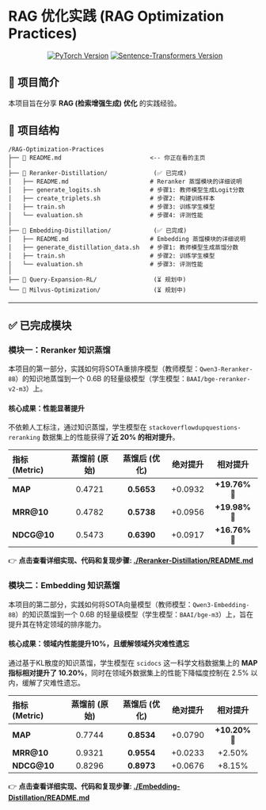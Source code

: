 # RAG 优化实践 (RAG Optimization Practices)
<p align="center">
  <a href="https://pytorch.org/" target="_blank"> <img src="https://img.shields.io/badge/PyTorch-2.6-red.svg" alt="PyTorch Version"></a>
  <a href="https://www.sbert.net/" target="_blank"> <img src="https://img.shields.io/badge/Sentence--Transformers-5.0-blue.svg" alt="Sentence-Transformers Version"></a>
</p>

## 🚀 项目简介

本项目旨在分享 **RAG (检索增强生成) 优化** 的实践经验。

## 📂 项目结构

```
/RAG-Optimization-Practices
├── 📄 README.md                         <-- 你正在看的主页
│      
├── 📁 Reranker-Distillation/             (✅ 已完成)
│   ├── README.md                       # Reranker 蒸馏模块的详细说明
│   ├── generate_logits.sh              # 步骤1: 教师模型生成Logit分数
│   ├── create_triplets.sh              # 步骤2: 构建训练样本
│   ├── train.sh                        # 步骤3: 训练学生模型
│   └── evaluation.sh                   # 步骤4: 评测性能
│
├── 📁 Embedding-Distillation/            (✅ 已完成)
│   ├── README.md                       # Embedding 蒸馏模块的详细说明
│   ├── generate_distillation_data.sh   # 步骤1: 教师模型生成蒸馏分数
│   ├── train.sh                        # 步骤2: 训练学生模型
│   └── evaluation.sh                   # 步骤3: 评测性能
│
├── 📁 Query-Expansion-RL/                (⏳ 规划中)
└── 📁 Milvus-Optimization/               (⏳ 规划中)
```

-----

## ✅ 已完成模块

### 模块一：Reranker 知识蒸馏

本项目的第一部分，实践如何将SOTA重排序模型（教师模型：`Qwen3-Reranker-8B`）的知识地蒸馏到一个 0.6B 的轻量级模型（学生模型：`BAAI/bge-reranker-v2-m3`）上。

#### 核心成果：性能显著提升

不依赖人工标注，通过知识蒸馏，学生模型在 `stackoverflowdupquestions-reranking` 数据集上的性能获得了**近 20% 的相对提升**。

| 指标 (Metric) | 蒸馏前 (原始) | 蒸馏后 (优化) | 绝对提升 | **相对提升** |
| :--- | :---: | :---: | :---: | :---: |
| **MAP** | 0.4721 | **0.5653** | +0.0932 | **+19.76%** 🚀 |
| **MRR@10** | 0.4782 | **0.5738** | +0.0956 | **+19.98%** 🚀 |
| **NDCG@10** | 0.5473 | **0.6390** | +0.0917 | **+16.76%** 🚀 |

👉 **点击查看详细实现、代码和复现步骤: [./Reranker-Distillation/README.md](https://github.com/kanhaoning/RAG-Optimization-Practices/tree/main/Reranker-Distillation/README.md)**


### 模块二：Embedding 知识蒸馏

本项目的第二部分，实践如何将SOTA向量模型（教师模型：`Qwen3-Embedding-8B`）的知识蒸馏到一个 0.6B 的轻量级模型（学生模型：`BAAI/bge-m3`）上，旨在提升其在特定领域的排序能力。

#### 核心成果：领域内性能提升10%，且缓解领域外灾难性遗忘

通过基于KL散度的知识蒸馏，学生模型在 `scidocs` 这一科学文档数据集上的 **MAP 指标相对提升了 10.20%**，同时在领域外数据集上的性能下降幅度控制在 2.5% 以内，缓解了灾难性遗忘。

| 指标 (Metric) | 蒸馏前 (原始) | 蒸馏后 (优化) | 绝对提升 | **相对提升** |
| :--- | :---: | :---: | :---: | :---: |
| **MAP** | 0.7744 | **0.8534** | +0.0790 | **+10.20%** 🚀 |
| **MRR@10** | 0.9321 | **0.9554** | +0.0233 | +2.50% |
| **NDCG@10** | 0.8296 | **0.8973** | +0.0676 | +8.15% |

👉 **点击查看详细实现、代码和复现步骤: [./Embedding-Distillation/README.md](https://github.com/kanhaoning/RAG-Optimization-Practices/tree/main/Embedding-Distillation/README.md)**
